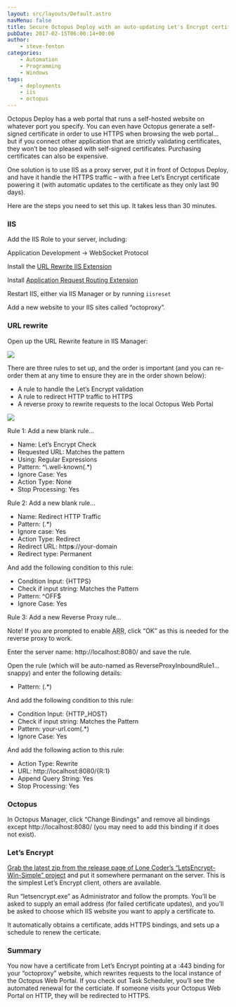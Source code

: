 ```yaml
---
layout: src/layouts/Default.astro
navMenu: false
title: Secure Octopus Deploy with an auto-updating Let's Encrypt certificate
pubDate: 2017-02-15T06:00:14+00:00
author:
    - steve-fenton
categories:
    - Automation
    - Programming
    - Windows
tags:
    - deployments
    - iis
    - octopus
---
```


Octopus Deploy has a web portal that runs a self-hosted website on whatever port you specify. You can even have Octopus generate a self-signed certificate in order to use HTTPS when browsing the web portal… but if you connect other application that are strictly validating certificates, they won’t be too pleased with self-signed certificates. Purchasing certificates can also be expensive.

One solution is to use IIS as a proxy server, put it in front of Octopus Deploy, and have it handle the HTTPS traffic – with a free Let’s Encrypt certificate powering it (with automatic updates to the certificate as they only last 90 days).

Here are the steps you need to set this up. It takes less than 30 minutes.

### IIS

Add the IIS Role to your server, including:

Application Development -&gt; WebSocket Protocol

Install the [URL Rewrite IIS Extension](https://www.iis.net/downloads/microsoft/url-rewrite)

Install [Application Request Routing Extension](https://www.iis.net/downloads/microsoft/application-request-routing)

Restart IIS, either via IIS Manager or by running `iisreset`

Add a new website to your IIS sites called “octoproxy”.

### URL rewrite

Open up the URL Rewrite feature in IIS Manager:

![](/img/2017/02/rewrite-icon.png)

There are three rules to set up, and the order is important (and you can re-order them at any time to ensure they are in the order shown below):

- A rule to handle the Let’s Encrypt validation
- A rule to redirect HTTP traffic to HTTPS
- A reverse proxy to rewrite requests to the local Octopus Web Portal

![](/img/2017/02/url-rewrite.png)

Rule 1: Add a new blank rule…

- Name: Let’s Encrypt Check
- Requested URL: Matches the pattern
- Using: Regular Expressions
- Pattern: ^\\.well-known(.\*)
- Ignore Case: Yes
- Action Type: None
- Stop Processing: Yes

Rule 2: Add a new blank rule…

- Name: Redirect HTTP Traffic
- Pattern: (.\*)
- Ignore case: Yes
- Action Type: Redirect
- Redirect URL: http**s**://your-domain
- Redirect type: Permanent

And add the following condition to this rule:

- Condition Input: {HTTPS}
- Check if input string: Matches the Pattern
- Pattern: ^OFF$
- Ignore Case: Yes

Rule 3: Add a new Reverse Proxy rule…

Note! If you are prompted to enable <abbr title="Application Request Routing">ARR</abbr>, click “OK” as this is needed for the reverse proxy to work.

Enter the server name: http://localhost:8080/ and save the rule.

Open the rule (which will be auto-named as ReverseProxyInboundRule1… snappy) and enter the following details:

- Pattern: (.\*)

And add the following condition to this rule:

- Condition Input: {HTTP\_HOST}
- Check if input string: Matches the Pattern
- Pattern: your-url.com(.\*)
- Ignore Case: Yes

And add the following action to this rule:

- Action Type: Rewrite
- URL: http://localhost:8080/{R:1}
- Append Query String: Yes
- Stop Processing: Yes

### Octopus

In Octopus Manager, click “Change Bindings” and remove all bindings except http://localhost:8080/ (you may need to add this binding if it does not exist).

### Let’s Encrypt

[Grab the latest zip from the release page of Lone Coder’s “LetsEncrypt-Win-Simple” project](https://github.com/Lone-Coder/letsencrypt-win-simple/wiki) and put it somewhere permanant on the server. This is the simplest Let’s Encrypt client, others are available.

Run “letsencrypt.exe” as Administrator and follow the prompts. You’ll be asked to supply an email address (for failed certificate updates), and you’ll be asked to choose which IIS website you want to apply a certificate to.

It automatically obtains a certificate, adds HTTPS bindings, and sets up a schedule to renew the certicate.

### Summary

You now have a certificate from Let’s Encrypt pointing at a :443 binding for your “octoproxy” website, which rewrites requests to the local instance of the Octopus Web Portal. If you check out Task Scheduler, you’ll see the automated renewal for the certiciate. If someone visits your Octopus Web Portal on HTTP, they will be redirected to HTTPS.
